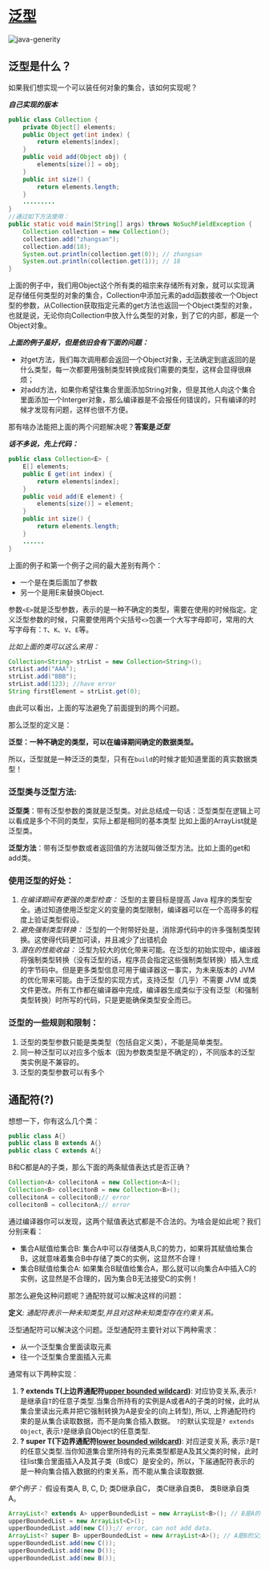 # [泛型](https://docs.oracle.com/javase/tutorial/java/generics/index.html)

![java-generity](https://i.loli.net/2021/04/12/4aUl3XQKNgEVmSf.jpg)

## 泛型是什么？

如果我们想实现一个可以装任何对象的集合，该如何实现呢？

***自己实现的版本***

```java
public class Collection {
    private Object[] elements;
    public Object get(int index) {
        return elements[index];
    }
    public void add(Object obj) {
        elements[size()] = obj;
    }
    public int size() {
        return elements.length;
    }
    .........
}
//通过如下方法使用：
public static void main(String[] args) throws NoSuchFieldException {
    Collection collection = new Collection();
    collection.add("zhangsan");
    collection.add(18);
    System.out.println(collection.get(0)); // zhangsan
    System.out.println(collection.get(1)); // 18
}
```

上面的例子中，我们用Object这个所有类的祖宗来存储所有对象，就可以实现满足存储任何类型的对象的集合，Collection中添加元素的add函数接收一个Object型的参数，从Collection获取指定元素的get方法也返回一个Object类型的对象，也就是说，无论你向Collection中放入什么类型的对象，到了它的内部，都是一个Object对象。

***上面的例子虽好，但是依旧会有下面的问题：***

* 对get方法，我们每次调用都会返回一个Object对象，无法确定到底返回的是什么类型，每一次都要用强制类型转换成我们需要的类型，这样会显得很麻烦；
* 对add方法，如果你希望往集合里面添加String对象，但是其他人向这个集合里面添加一个Interger对象，那么编译器是不会报任何错误的，只有编译的时候才发现有问题，这样也很不方便。

那有啥办法能把上面的两个问题解决呢？**答案是*泛型***

***话不多说，先上代码：***

```java
public class Collection<E> {
    E[] elements;
    public E get(int index) {
        return elements[index];
    }
    public void add(E element) {
        elements[size()] = element;
    }
    public int size() {
        return elements.length;
    }
    ......
}
```

上面的例子和第一个例子之间的最大差别有两个：
* 一个是在类后面加了<E>参数
* 另一个是用E来替换Object.

参数`<E>`就是泛型参数，表示的是一种不确定的类型，需要在使用的时候指定。定义泛型参数的时候，只需要使用两个尖括号`<>`包裹一个大写字母即可，常用的大写字母有：`T`、`K`、`V`、`E`等。

*比如上面的类可以这么来用：*

```java
Collection<String> strList = new Collection<String>();
strList.add("AAA");
strList.add("BBB");
strList.add(123); //have error
String firstElement = strList.get(0);
```
由此可以看出，上面的写法避免了前面提到的两个问题。

那么泛型的定义是：

**泛型：一种不确定的类型，可以在编译期间确定的数据类型。**

所以，泛型就是一种泛泛的类型，只有在`build`的时候才能知道里面的真实数据类型！

### 泛型类与泛型方法:

**泛型类**：带有泛型参数的类就是泛型类。对此总结成一句话：泛型类型在逻辑上可以看成是多个不同的类型，实际上都是相同的基本类型 比如上面的ArrayList就是泛型类。

**泛型方法**：带有泛型参数或者返回值的方法就叫做泛型方法。比如上面的get和add类。

### 使用泛型的好处：

1. *在编译期间有更强的类型检查：* 泛型的主要目标是提高 Java 程序的类型安全。通过知道使用泛型定义的变量的类型限制，编译器可以在一个高得多的程度上验证类型假设。
2. *避免强制类型转换：* 泛型的一个附带好处是，消除源代码中的许多强制类型转换。这使得代码更加可读，并且减少了出错机会
3. *潜在的性能收益：* 泛型为较大的优化带来可能。在泛型的初始实现中，编译器将强制类型转换（没有泛型的话，程序员会指定这些强制类型转换）插入生成的字节码中。但是更多类型信息可用于编译器这一事实，为未来版本的 JVM 的优化带来可能。由于泛型的实现方式，支持泛型（几乎）不需要 JVM 或类文件更改。所有工作都在编译器中完成，编译器生成类似于没有泛型（和强制类型转换）时所写的代码，只是更能确保类型安全而已。

### 泛型的一些规则和限制：

1. 泛型的类型参数只能是类类型（包括自定义类），不能是简单类型。
2. 同一种泛型可以对应多个版本（因为参数类型是不确定的），不同版本的泛型类实例是不兼容的。
3. 泛型的类型参数可以有多个

## 通配符(?)

想想一下，你有这么几个类：

```java
public class A{}
public class B extends A{}
public class C extends A{}
```

B和C都是A的子类，那么下面的两条赋值表达式是否正确？

```java
Collection<A> collecitonA = new Collection<A>();
Collection<B> collecitonB = new Collection<B>();
collecitonA = collecitonB;// error
collecitonB = collecitonA;// error
```

通过编译器你可以发现，这两个赋值表达式都是不合法的。为啥会是如此呢？我们分别来看：

* 集合A赋值给集合B: 集合A中可以存储类A,B,C的势力，如果将其赋值给集合B，这就意味着集合B中存储了类C的实例，这显然不合理！
* 集合B赋值给集合A: 如果集合B赋值给集合A，那么就可以向集合A中插入C的实例，这显然是不合理的，因为集合B无法接受C的实例！

那怎么避免这种问题呢？通配符就可以解决这样的问题：

**定义**: *通配符表示一种未知类型,并且对这种未知类型存在约束关系。*

泛型通配符可以解决这个问题。泛型通配符主要针对以下两种需求：

* 从一个泛型集合里面读取元素
* 往一个泛型集合里面插入元素

通常有以下两种实现：

1. **? extends T(上边界通配符[upper bounded wildcard](https://docs.oracle.com/javase/tutorial/java/generics/upperBounded.html))**: 对应协变关系,表示`?`是继承自`T`的任意子类型.当集合所持有的实例是A或者A的子类的时候，此时从集合里读出元素并把它强制转换为A是安全的(向上转型), 所以, 上界通配符约束的是从集合读取数据，而不是向集合插入数据。 `?`的默认实现是`? extends Object`, 表示`?`是继承自Object的任意类型.
2. **? super T(下边界通配符[lower bounded wildcard](https://docs.oracle.com/javase/tutorial/java/generics/unboundedWildcards.html))**: 对应逆变关系, 表示`?`是`T`的任意父类型.当你知道集合里所持有的元素类型都是A及其父类的时候，此时往list集合里面插入A及其子类（B或C）是安全的，所以，下届通配符表示的是一种向集合插入数据的约束关系，而不能从集合读取数据.

*举个例子：*
假设有类A, B, C, D; 类D继承自C， 类C继承自类B， 类B继承自类A。

```java
ArrayList<? extends A> upperBoundedList = new ArrayList<B>(); // B是A的子类，B extends A
upperBoundedList = new ArrayList<C>();
upperBoundedList.add(new C());// error, can not add data.
ArrayList<? super B> upperBoundedList = new ArrayList<A>(); // A是B的父类 B extends A
upperBoundedList.add(new C());
upperBoundedList.add(new D());
upperBoundedList.add(new B());
```
